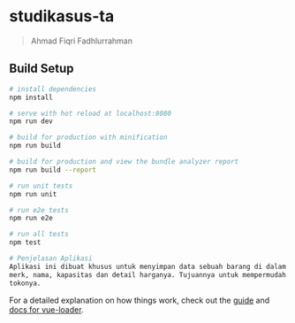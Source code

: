 # studikasus-ta

> Ahmad Fiqri Fadhlurrahman

## Build Setup

``` bash
# install dependencies
npm install

# serve with hot reload at localhost:8080
npm run dev

# build for production with minification
npm run build

# build for production and view the bundle analyzer report
npm run build --report

# run unit tests
npm run unit

# run e2e tests
npm run e2e

# run all tests
npm test

# Penjelasan Aplikasi
Aplikasi ini dibuat khusus untuk menyimpan data sebuah barang di dalam toko game console. Isi data barang tersebut dimulai dari
merk, nama, kapasitas dan detail harganya. Tujuannya untuk mempermudah pemilik toko dalam melihat apa saja barang yang ada di dalam
tokonya.


```

For a detailed explanation on how things work, check out the [guide](http://vuejs-templates.github.io/webpack/) and [docs for vue-loader](http://vuejs.github.io/vue-loader).
